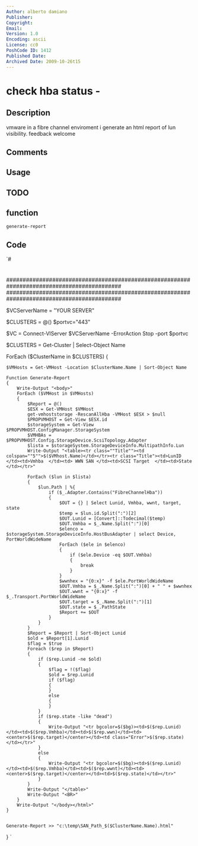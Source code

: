 ```yaml
---
Author: alberto damiano
Publisher: 
Copyright: 
Email: 
Version: 1.0
Encoding: ascii
License: cc0
PoshCode ID: 1412
Published Date: 
Archived Date: 2009-10-26t15
---
```


# check hba status - 

## Description

vmware in a fibre channel enviroment i generate an html report of lun visibility. feedback welcome

## Comments



## Usage



## TODO



## function

`generate-report`

## Code

`#
 #
 ###########################################################################################
 ###########################################################################################
 
 $VCServerName = "YOUR SERVER"
 
 
 $CLUSTERS = @()
 $portvc="443"
 
 
 $VC = Connect-VIServer $VCServerName -ErrorAction Stop -port $portvc
 
 $CLUSTERS = Get-Cluster | Select-Object Name
 
 ForEach ($ClusterName in $CLUSTERS)
 {
 
 	
 	$VMHosts = Get-VMHost -Location $ClusterName.Name | Sort-Object Name
 
 	Function Generate-Report 
 	{
 		Write-Output "<body>"
 		ForEach ($VMHost in $VMHosts)
 		{
 			$Report = @()
 			$ESX = Get-VMHost $VMHost
 			get-vmhoststorage -RescanAllHba -VMHost $ESX > $null
 			$PROPVMHOST = Get-View $ESX.id
 			$storageSystem = Get-View $PROPVMHOST.ConfigManager.StorageSystem
 			$VMHBAs = $PROPVMHOST.Config.StorageDevice.ScsiTopology.Adapter
 			$lista = $storageSystem.StorageDeviceInfo.MultipathInfo.Lun  
 			Write-Output "<table><tr class=""Title""><td colspan=""5"">$($VMhost.Name)</td></tr><tr class="Title"><td>LunID  </td><td>Vmhba  </td><td> WWN SAN </td><td>SCSI Target  </td><td>State  </td></tr>"
 			
 			ForEach ($lun in $lista)
 			{
 				$lun.Path | %{
 					if ($_.Adapter.Contains("FibreChannelHba"))
 					{
 						$OUT = {} | Select Lunid, Vmhba, wwnt, target, state
 						$temp = $lun.id.Split(":")[2]
 						$OUT.Lunid = [Convert]::Todecimal($temp)
 						$OUT.Vmhba = $_.Name.Split(":")[0]
 						$elenco = $storageSystem.StorageDeviceInfo.HostBusAdapter | select Device, PortWorldWideName
 						ForEach ($ele in $elenco)
 						{
 							if ($ele.Device -eq $OUT.Vmhba)
 							{
 								break
 							}
 						}
 						$wwnhex = "{0:x}" -f $ele.PortWorldWideName
 						$OUT.Vmhba = $_.Name.Split(":")[0] + " " + $wwnhex
 						$OUT.wwnt = "{0:x}" -f $_.Transport.PortWorldWideName
 						$OUT.target = $_.Name.Split(":")[1]
 						$OUT.state = $_.PathState
 						$Report += $OUT
 					}
 				}
 			}
 			$Report = $Report | Sort-Object Lunid
 			$old = $Report[1].Lunid
 			$flag = $true
 			Foreach ($rep in $Report) 
 			{
 			    if ($rep.Lunid -ne $old)
 				{
 					$flag = !($flag)
 					$old = $rep.Lunid
 					if ($flag)
 					{
 					}
 					else
 					{
 					}
 				}
 				if ($rep.state -like "dead")
 				{
 					Write-Output "<tr bgcolor=$($bg)><td>$($rep.Lunid)</td><td>$($rep.Vmhba)</td><td>$($rep.wwn)</td><td><center>$($rep.target)</center></td><td class="Error">$($rep.state)</td></tr>" 
 				}
 				else
 				{
 					Write-Output "<tr bgcolor=$($bg)><td>$($rep.Lunid)</td><td>$($rep.Vmhba)</td><td>$($rep.wwnt)</td><td><center>$($rep.target)</center></td><td>$($rep.state)</td></tr>" 
 				}
 			}
 			Write-Output "</table>"
 			Write-Output "<BR>"
 		}
 		Write-Output "</body></html>"
 	}
 
 	
 	Generate-Report >> "c:\temp\SAN_Path_$($ClusterName.Name).html"
 }
`


